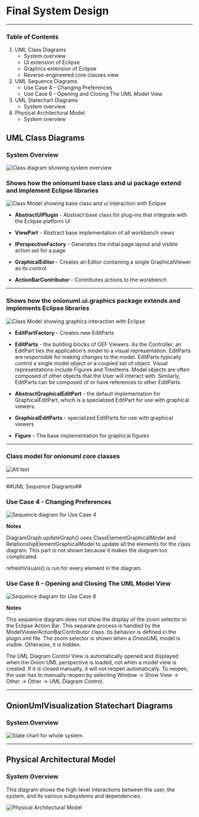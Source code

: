 # Final System Design #
---
### Table of Contents ###
1. UML Class Diagrams
	* System overview
	* UI extension of Eclipse
	* Graphics extension of Eclipse
	* Reverse-engineered core classes view
2. UML Sequence Diagrams
	* Use Case 4 - Changing Preferences
	* Use Case 6 - Opening and Closing The UML Model View
3. UML Statechart Diagrams
	* System overview
4. Physical Architectural Model
	* System overview
	


## UML Class Diagrams ##

### System Overview ###

![Class diagram showing system overview](images/class_diagram_system_overview.png)


### Shows how the onionuml base class and ui package extend and implement Eclipse libraries ###

![Class Model showing base class and ui interaction with Eclipse](images/class_model_ui_extension_of_eclipse.png)

- **AbstractUIPlugin** - Abstract base class for plug-ins that integrate with the Eclipse platform UI

- **ViewPart** - Abstract base implementation of all workbench views

- **IPerspectiveFactory** - Generates the initial page layout and visible action set for a page

- **GraphicalEditor** - Creates an Editor containing a single GraphicalViewer as its control. 

- **ActionBarContributor** - Contributes actions to the workbench

***
### Shows how the onionuml.ui.graphics package extends and implements Eclipse libraries ###

![Class Model showing graphics interaction with Eclipse](images/class_model_graphics_extension_of_eclipse.png)

- **EditPartFactory** - Creates new EditParts

- **EditParts** - the building blocks of GEF Viewers. As the Controller, an EditPart ties the application's model to a visual representation. EditParts are responsible for making changes to the model. EditParts typically control a single model object or a coupled set of object. Visual representations include Figures and TreeItems. Model objects are often composed of other objects that the User will interact with. Similarly, EditParts can be composed of or have references to other EditParts. 

- **AbstractGraphicalEditPart** - the default implementation for GraphicalEditPart, which is a specialized EditPart for use with graphical viewers.
- **GraphicalEditParts** - specialized EditParts for use with graphical viewers


- **Figure** - The base implementation for graphical figures

***
### Class model for onionuml core classes ###

![Alt text](images/class_model_core.png)

---

##UML Sequence Diagrams##

### Use Case 4 - Changing Preferences ###

![Sequence diagram for Use Case 4](images/sd4_changing_preferences.png)

**Notes**

DiagramGraph.updateGraph() uses ClassElementGraphicalModel and RelationshipElementGraphicalModel to update all the elements for the class diagram.  This part is not shown because it makes the diagram too complicated.

refreshVisuals() is run for every element in the diagram.


### Use Case 6 - Opening and Closing The UML Model View ###

![Sequence diagram for Use Case 6](images/sd6_open_uml_model_view.png)

**Notes**

This sequence diagram does not show the display of the zoom selector in the Eclipse Action Bar.  This separate process is handled by the ModelViewerActionBarContributor class.  Its behavior is defined in the plugin.xml file.  The zoom selector is shown when a OnionUML model is visible.  Otherwise, it is hidden.  

The UML Diagram Control View is automatically opened and displayed when the Onion UML perspective is loaded, not when a model view is created.  If it is closed manually, it will not reopen automatically.  To reopen, the user has to manually reopen by selecting Window -> Show View -> Other -> Other -> UML Diagram Control.

---
## OnionUmlVisualization Statechart Diagrams ##

### System Overview ###

![State chart for whole system](images/state_chart_whole_system.png)

---
## Physical Architectural Model ##

### System Overview ###

This diagram shows the high-level interactions between the user, the system, and
its various subsystems and dependencies.

![Physical Architectural Model](images/physical_architectural_model.png)

